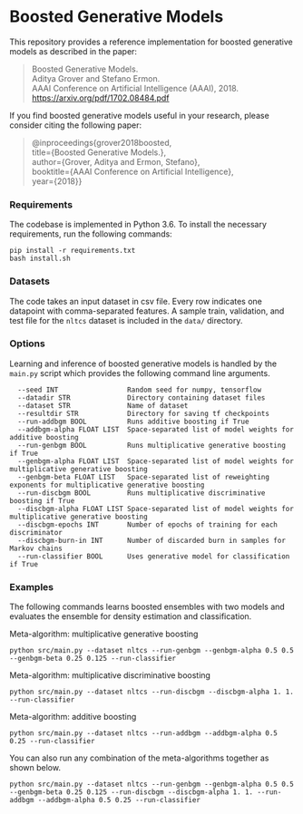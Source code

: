 Boosted Generative Models
============================================

This repository provides a reference implementation for boosted generative models as described in the paper:


> Boosted Generative Models.  
Aditya Grover and Stefano Ermon.   
AAAI Conference on Artificial Intelligence (AAAI), 2018.  
https://arxiv.org/pdf/1702.08484.pdf

If you find boosted generative models useful in your research, please consider citing the following paper:


>@inproceedings{grover2018boosted,  
  title={Boosted Generative Models.},  
  author={Grover, Aditya and Ermon, Stefano},  
  booktitle={AAAI Conference on Artificial Intelligence},  
  year={2018}}


### Requirements

The codebase is implemented in Python 3.6. To install the necessary requirements, run the following commands:

```
pip install -r requirements.txt
bash install.sh
```

### Datasets

The code takes an input dataset in csv file. Every row indicates one datapoint with comma-separated features. A sample train, validation, and test file for the `nltcs` dataset is included in the  `data/` directory.


### Options

Learning and inference of boosted generative models is handled by the `main.py` script which provides the following command line arguments.

```
  --seed INT                 Random seed for numpy, tensorflow
  --datadir STR              Directory containing dataset files
  --dataset STR              Name of dataset
  --resultdir STR            Directory for saving tf checkpoints
  --run-addbgm BOOL          Runs additive boosting if True
  --addbgm-alpha FLOAT LIST  Space-separated list of model weights for additive boosting
  --run-genbgm BOOL          Runs multiplicative generative boosting if True
  --genbgm-alpha FLOAT LIST  Space-separated list of model weights for multiplicative generative boosting
  --genbgm-beta FLOAT LIST   Space-separated list of reweighting exponents for multiplicative generative boosting
  --run-discbgm BOOL         Runs multiplicative discriminative boosting if True
  --discbgm-alpha FLOAT LIST Space-separated list of model weights for multiplicative generative boosting
  --discbgm-epochs INT       Number of epochs of training for each discriminator
  --discbgm-burn-in INT      Number of discarded burn in samples for Markov chains
  --run-classifier BOOL      Uses generative model for classification if True
```


### Examples

The following commands learns boosted ensembles with two models and evaluates the ensemble for density estimation and classification.

Meta-algorithm: multiplicative generative boosting

```
python src/main.py --dataset nltcs --run-genbgm --genbgm-alpha 0.5 0.5 --genbgm-beta 0.25 0.125 --run-classifier
```

Meta-algorithm: multiplicative discriminative boosting

```
python src/main.py --dataset nltcs --run-discbgm --discbgm-alpha 1. 1. --run-classifier
```

Meta-algorithm: additive boosting

```
python src/main.py --dataset nltcs --run-addbgm --addbgm-alpha 0.5 0.25 --run-classifier
```


You can also run any combination of the meta-algorithms together as shown below.
```
python src/main.py --dataset nltcs --run-genbgm --genbgm-alpha 0.5 0.5 --genbgm-beta 0.25 0.125 --run-discbgm --discbgm-alpha 1. 1. --run-addbgm --addbgm-alpha 0.5 0.25 --run-classifier
```